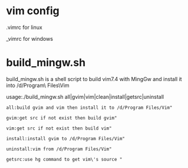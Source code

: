 vim config
===

.vimrc for linux  

_vimrc for windows  
			
build_mingw.sh
===

build_mingw.sh is a shell script to build vim7.4 with MingGw and install it into /d/Program\ Files\Vim  

usage:./build_mingw.sh all|gvim|vim|clean|install|getsrc|uninstall  

	all:build gvim and vim then install it to /d/Program Files/Vim"  

	gvim:get src if not exist then build gvim"  

	vim:get src if not exist then build vim"  

	install:install gvim to /d/Program Files/Vim"  

	uninstall:vim from /d/Program Files/Vim"  

	getsrc:use hg command to get vim\'s source "  



